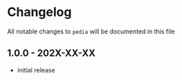 # Changelog

All notable changes to `pedia` will be documented in this file

## 1.0.0 - 202X-XX-XX

- initial release
